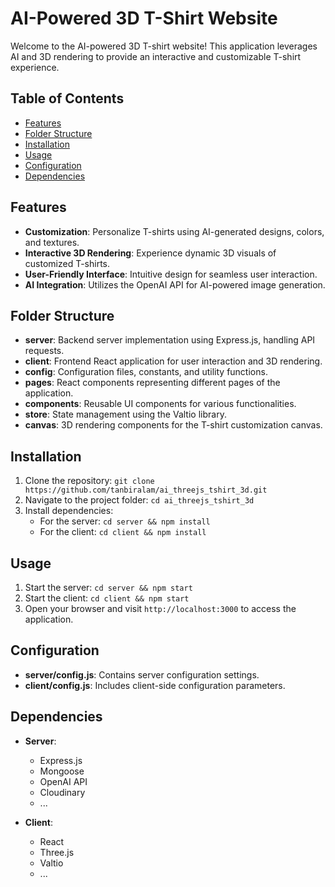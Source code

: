 # AI-Powered 3D T-Shirt Website

Welcome to the AI-powered 3D T-shirt website! This application leverages AI and 3D rendering to provide an interactive and customizable T-shirt experience.

## Table of Contents

- [Features](#features)
- [Folder Structure](#folder-structure)
- [Installation](#installation)
- [Usage](#usage)
- [Configuration](#configuration)
- [Dependencies](#dependencies)

## Features

- **Customization**: Personalize T-shirts using AI-generated designs, colors, and textures.
- **Interactive 3D Rendering**: Experience dynamic 3D visuals of customized T-shirts.
- **User-Friendly Interface**: Intuitive design for seamless user interaction.
- **AI Integration**: Utilizes the OpenAI API for AI-powered image generation.

## Folder Structure

- **server**: Backend server implementation using Express.js, handling API requests.
- **client**: Frontend React application for user interaction and 3D rendering.
- **config**: Configuration files, constants, and utility functions.
- **pages**: React components representing different pages of the application.
- **components**: Reusable UI components for various functionalities.
- **store**: State management using the Valtio library.
- **canvas**: 3D rendering components for the T-shirt customization canvas.

## Installation

1. Clone the repository: `git clone https://github.com/tanbiralam/ai_threejs_tshirt_3d.git`
2. Navigate to the project folder: `cd ai_threejs_tshirt_3d`
3. Install dependencies:
   - For the server: `cd server && npm install`
   - For the client: `cd client && npm install`

## Usage

1. Start the server: `cd server && npm start`
2. Start the client: `cd client && npm start`
3. Open your browser and visit `http://localhost:3000` to access the application.

## Configuration

- **server/config.js**: Contains server configuration settings.
- **client/config.js**: Includes client-side configuration parameters.

## Dependencies

- **Server**:
  - Express.js
  - Mongoose
  - OpenAI API
  - Cloudinary
  - ...

- **Client**:
  - React
  - Three.js
  - Valtio
  - ...
